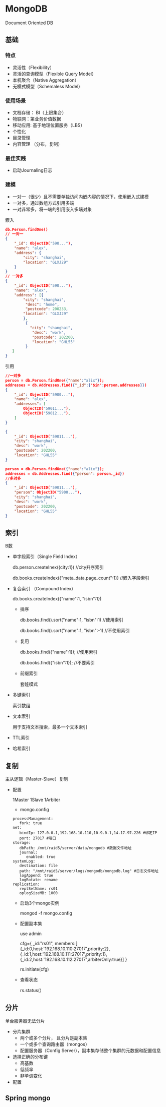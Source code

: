 # MongoDB

Document Oriented DB

## 基础

### 特点

- 灵活性（Flexibility）
- 灵活的查询模型（Flexible Query Model）
- 本机聚合（Native Aggregation）
- 无模式模型（Schemaless Model）

### 使用场景

- 文档存储： BI（上限集合）
- 物联网：第业务价值数据
- 移动应用: 基于地理位置服务（LBS）
- 个性化
- 目录管理
- 内容管理 （分布，复制）

### 最佳实践

- 启动Journaling日志

### 建模

- 一对一（很少）且不需要单独访问内嵌内容的情况下，使用嵌入式建模
- 一对多，通过数组方式引用多端
- 一对非常多，将一端的引用嵌入多端对象

嵌入

```json
db.Person.findOne()
// 一对一
{
	"_id": ObjectID("590..."),
	"name": "alex",
	"address": {
		"city": "shanghai",
		"location": "GLXJ29"
	}
}
// 一对多
{
	"_id": ObjectID("590..."),
	"name": "alex",
	"address": [{
		"city": "shanghai",
         "desc": "home",
         "postcode": 200233,
		"location": "GLXJ29"
		},
         {
           "city": "shanghai",
         	"desc": "work",
         	"postcode": 202200,
			"location": "GHL55"         
         }
   ]
}
```

引用

```json
//一对多
person = db.Person.findOne({"name":"alix"});
addresses = db.Addresses.find({"_id":{'$in':person.addresses}})
{
	"_id": ObjectID("5900..."),
	"name": "alex",
	"addresses": [
        ObjectID("59011..."),
        ObjectID("59012..."),
    ]
}

{
	"_id": ObjectID("59011..."),
	"city": "shanghai",
   	"desc": "work",
   	"postcode": 202200,
	"location": "GHL55" 
}

person = db.Person.findOne({"name":"alix"});
addresses = db.Addresses.find({"person": person._id})
//多对多
{
	"_id": ObjectID("59011..."),
    "person": ObjectID("5900..."),
	"city": "shanghai",
   	"desc": "work",
   	"postcode": 202200,
	"location": "GHL55" 
}


```

## 索引

B数

- 单字段索引（Single Field Index）

  db.person.createInex({city:1}) //city升序索引

  db.books.createIndex({"meta_data.page_count":1}) //嵌入字段索引

- 复合索引 （Compound Index）

  db.books.createIndex({"name":1, "isbn":1})

  - 排序

    db.books.find().sort("name":1, "isbn":1) //使用索引

    db.books.find().sort("name":1, "isbn":-1) //不使用索引

  - 复用

    db.books.find({"name":1});  //使用索引

    db.books.find({"isbn":1});  //不要索引

  - 前缀索引

    套娃模式

- 多键索引

  索引数组

- 文本索引

  用于支持文本搜索，最多一个文本索引

- TTL索引

- 哈希索引

## 复制

主从逻辑（Master-Slave）复制

- 配置

  1Master 1Slave 1Arbiter

  - mongo.config

  ```
  processManagement:
     fork: true
  net:
     bindIp: 127.0.0.1,192.168.10.110,10.9.0.1,14.17.97.226 #绑定IP
     port: 27017 #端口
  storage:
     dbPath: /mnt/raid5/server/data/mongodb #数据文件地址
     journal:
        enabled: true
  systemLog:
     destination: file
     path: "/mnt/raid5/server/logs/mongodb/mongodb.log" #日志文件地址
     logAppend: true
     logRotate: rename
  replication:
     replSetName: rs01
     oplogSizeMB: 1000
  ```
  - 启动3个mongo实例

    mongod -f mongo.config

  - 配置副本集

    use admin

    cfg={ _id:"rs01", members:[ {_id:0,host:'192.168.10.110:27017',priority:2}, {_id:1,host:'192.168.10.111:27017',priority:1},   
    {_id:2,host:'192.168.10.112:27017',arbiterOnly:true}] }

    rs.initiate(cfg)

  - 查看状态

    rs.status(）



## 分片

单台服务器无法分片

- 分片集群
  - 两个或多个分片， 且分片是副本集
  - 一个或多个查询路由器（mongos）
  - 配置服务器（Config Server），副本集存储整个集群的元数据和配置信息
- 选择正确的分布键
  - 高基数
  - 低频率
  - 非单调变化
- 配置

## Spring mongo
